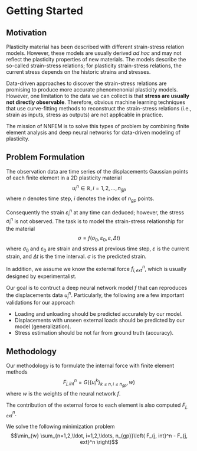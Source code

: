# Getting Started

## Motivation

Plasticity material has been described with different strain-stress relation models. However, these models are usually derived _ad hoc_ and may not reflect the plasticity properties of new materials. The models describe the so-called strain-stress relations; for plasticity strain-stress relations, the current stress depends on the historic strains and stresses. 

Data-driven approaches to discover the strain-stress relations are promising to produce more accurate phenomenonial plasticity models. However, one limitation to the data we can collect is that **stress are usually not directly observable**. Therefore, obvious machine learning techniques that use curve-fitting methods to reconstruct the strain-stress relations (i.e., strain as inputs, stress as outputs) are not applicable in practice. 

The mission of NNFEM is to solve this types of problem by combining finite element analysis and deep neural networks for data-driven modeling of plasticity.

## Problem Formulation

The observation data are time series of the displacements Gaussian points of each finite element in a 2D plasticity material
$$u_i^n\in \mathbb{R}, i=1,2,\ldots,n_{gp}$$
where $n$ denotes time step, $i$ denotes the index of $n_{gp}$ points.

Consequently the strain $\varepsilon_i^n$ at any time can deduced; however, the stress $\sigma_i^n$ is not observed. The task is to model the strain-stress relationship for the material
$$\sigma = f(\sigma_0, \varepsilon_0, \varepsilon, \Delta t)$$
where $\sigma_0$ and $\varepsilon_0$ are strain and stress at previous time step, $\varepsilon$ is the current strain, and $\Delta t$ is the time interval. $\sigma$ is the predicted strain. 

In addition, we assume we know the external force $f_{i,ext}^n$, which is usually designed by experimentalist. 

Our goal is to contruct a deep neural network model $f$ that can reproduces the displacements data $u_i^n$. Particularly, the following are a few important validations for our approach

- Loading and unloading should be predicted accurately by our model.
- Displacements with unseen external loads should be predicted by our model (generalization).
- Stress estimation should be not far from ground truth (accuracy).

## Methodology

Our methodology is to formulate the internal force with finite element methods
$$F_{j, int}^n=G(\{u_i^k\}_{k\leq n, i\leq n_{gp}}, w)$$
where $w$ is the weights of the neural network $f$. 

The contribution of the external force  to each element is also computed $F_{j, ext}^n$.

We solve the following minimization problem 
$$\min_{w} \sum_{n=1,2,\ldot, i=1,2,\ldots, n_{gp}}\left( F_{j, int}^n - F_{j, ext}^n \right)$$

